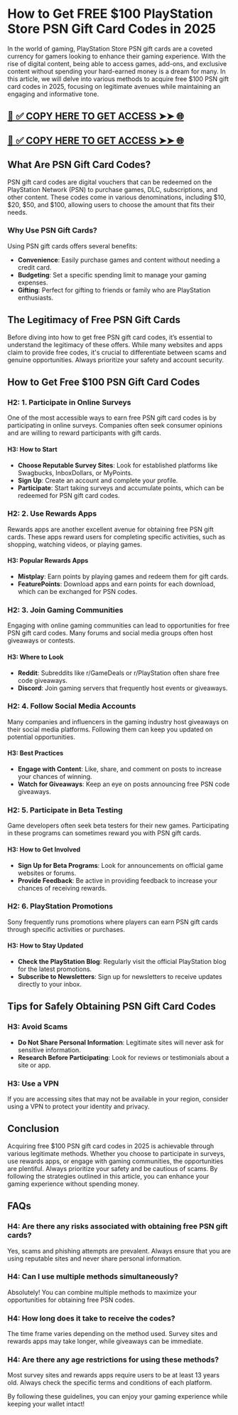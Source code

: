 # How to Get FREE $100 PlayStation Store PSN Gift Card Codes in 2025

In the world of gaming, PlayStation Store PSN gift cards are a coveted currency for gamers looking to enhance their gaming experience. With the rise of digital content, being able to access games, add-ons, and exclusive content without spending your hard-earned money is a dream for many. In this article, we will delve into various methods to acquire free $100 PSN gift card codes in 2025, focusing on legitimate avenues while maintaining an engaging and informative tone.

[📌 ✅ COPY HERE TO GET ACCESS ➤➤ 🌐](https://todaylink.site/freegiftcard/)
--
[📌 ✅ COPY HERE TO GET ACCESS ➤➤ 🌐](https://todaylink.site/freegiftcard/)
--


## What Are PSN Gift Card Codes?

PSN gift card codes are digital vouchers that can be redeemed on the PlayStation Network (PSN) to purchase games, DLC, subscriptions, and other content. These codes come in various denominations, including $10, $20, $50, and $100, allowing users to choose the amount that fits their needs.

### Why Use PSN Gift Cards?

Using PSN gift cards offers several benefits:

- **Convenience**: Easily purchase games and content without needing a credit card.
- **Budgeting**: Set a specific spending limit to manage your gaming expenses.
- **Gifting**: Perfect for gifting to friends or family who are PlayStation enthusiasts.

## The Legitimacy of Free PSN Gift Cards

Before diving into how to get free PSN gift card codes, it’s essential to understand the legitimacy of these offers. While many websites and apps claim to provide free codes, it's crucial to differentiate between scams and genuine opportunities. Always prioritize your safety and account security.

## How to Get Free $100 PSN Gift Card Codes

### H2: 1. Participate in Online Surveys

One of the most accessible ways to earn free PSN gift card codes is by participating in online surveys. Companies often seek consumer opinions and are willing to reward participants with gift cards.

#### H3: How to Start

- **Choose Reputable Survey Sites**: Look for established platforms like Swagbucks, InboxDollars, or MyPoints. 
- **Sign Up**: Create an account and complete your profile.
- **Participate**: Start taking surveys and accumulate points, which can be redeemed for PSN gift card codes.

### H2: 2. Use Rewards Apps

Rewards apps are another excellent avenue for obtaining free PSN gift cards. These apps reward users for completing specific activities, such as shopping, watching videos, or playing games.

#### H3: Popular Rewards Apps

- **Mistplay**: Earn points by playing games and redeem them for gift cards.
- **FeaturePoints**: Download apps and earn points for each download, which can be exchanged for PSN codes.

### H2: 3. Join Gaming Communities

Engaging with online gaming communities can lead to opportunities for free PSN gift card codes. Many forums and social media groups often host giveaways or contests.

#### H3: Where to Look

- **Reddit**: Subreddits like r/GameDeals or r/PlayStation often share free code giveaways.
- **Discord**: Join gaming servers that frequently host events or giveaways.

### H2: 4. Follow Social Media Accounts

Many companies and influencers in the gaming industry host giveaways on their social media platforms. Following them can keep you updated on potential opportunities.

#### H3: Best Practices

- **Engage with Content**: Like, share, and comment on posts to increase your chances of winning.
- **Watch for Giveaways**: Keep an eye on posts announcing free PSN code giveaways.

### H2: 5. Participate in Beta Testing

Game developers often seek beta testers for their new games. Participating in these programs can sometimes reward you with PSN gift cards.

#### H3: How to Get Involved

- **Sign Up for Beta Programs**: Look for announcements on official game websites or forums.
- **Provide Feedback**: Be active in providing feedback to increase your chances of receiving rewards.

### H2: 6. PlayStation Promotions

Sony frequently runs promotions where players can earn PSN gift cards through specific activities or purchases.

#### H3: How to Stay Updated

- **Check the PlayStation Blog**: Regularly visit the official PlayStation blog for the latest promotions.
- **Subscribe to Newsletters**: Sign up for newsletters to receive updates directly to your inbox.

## Tips for Safely Obtaining PSN Gift Card Codes

### H3: Avoid Scams

- **Do Not Share Personal Information**: Legitimate sites will never ask for sensitive information.
- **Research Before Participating**: Look for reviews or testimonials about a site or app.

### H3: Use a VPN

If you are accessing sites that may not be available in your region, consider using a VPN to protect your identity and privacy.

## Conclusion

Acquiring free $100 PSN gift card codes in 2025 is achievable through various legitimate methods. Whether you choose to participate in surveys, use rewards apps, or engage with gaming communities, the opportunities are plentiful. Always prioritize your safety and be cautious of scams. By following the strategies outlined in this article, you can enhance your gaming experience without spending money.

## FAQs

### H4: Are there any risks associated with obtaining free PSN gift cards?

Yes, scams and phishing attempts are prevalent. Always ensure that you are using reputable sites and never share personal information.

### H4: Can I use multiple methods simultaneously?

Absolutely! You can combine multiple methods to maximize your opportunities for obtaining free PSN codes.

### H4: How long does it take to receive the codes?

The time frame varies depending on the method used. Survey sites and rewards apps may take longer, while giveaways can be immediate.

### H4: Are there any age restrictions for using these methods?

Most survey sites and rewards apps require users to be at least 13 years old. Always check the specific terms and conditions of each platform.

By following these guidelines, you can enjoy your gaming experience while keeping your wallet intact!
